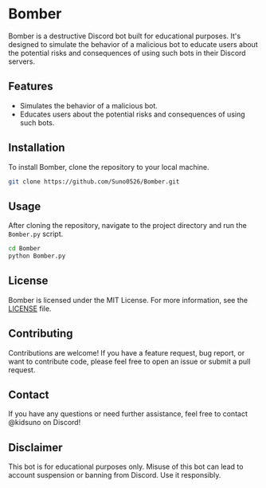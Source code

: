 # Bomber

Bomber is a destructive Discord bot built for educational purposes. It's designed to simulate the behavior of a malicious bot to educate users about the potential risks and consequences of using such bots in their Discord servers.

## Features

* Simulates the behavior of a malicious bot.
* Educates users about the potential risks and consequences of using such bots.

## Installation

To install Bomber, clone the repository to your local machine.

```bash
git clone https://github.com/Suno0526/Bomber.git
```

## Usage

After cloning the repository, navigate to the project directory and run the `Bomber.py` script.

```bash
cd Bomber
python Bomber.py
```

## License

Bomber is licensed under the MIT License. For more information, see the [LICENSE](https://github.com/Suno0526/Bomber/blob/main/LICENSE) file.

## Contributing

Contributions are welcome! If you have a feature request, bug report, or want to contribute code, please feel free to open an issue or submit a pull request.

## Contact

If you have any questions or need further assistance, feel free to contact @kidsuno on Discord!

## Disclaimer

This bot is for educational purposes only. Misuse of this bot can lead to account suspension or banning from Discord. Use it responsibly.
